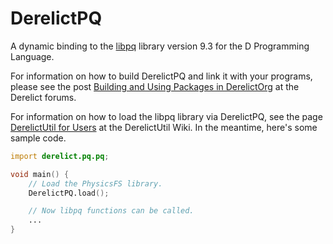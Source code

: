 DerelictPQ
==========

A dynamic binding to the [libpq](http://www.postgresql.org/docs/current/static/libpq.html) library version 9.3 for the D Programming Language.

For information on how to build DerelictPQ and link it with your programs, please see the post [Building and Using Packages in DerelictOrg](http://dblog.aldacron.net/forum/index.php?topic=841.0) at the Derelict forums.

For information on how to load the libpq library via DerelictPQ, see the page [DerelictUtil for Users](https://github.com/DerelictOrg/DerelictUtil/wiki/DerelictUtil-for-Users) at the DerelictUtil Wiki. In the meantime, here's some sample code.

```D
import derelict.pq.pq;

void main() {
    // Load the PhysicsFS library.
    DerelictPQ.load();

    // Now libpq functions can be called.
    ...
}
```